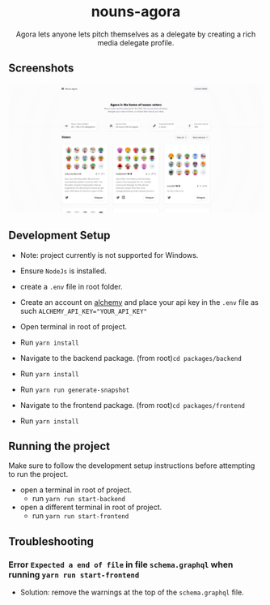 <h1 align="center">nouns-agora</h1>

<p align="center">Agora lets anyone lets pitch themselves as a delegate by creating a rich media delegate profile.</p>

## Screenshots

![Home Page](/screenshots/1.png "Home Page")

## Development Setup

- Note: project currently is not supported for Windows.

- Ensure `NodeJs` is installed.

- create a `.env` file in root folder.

- Create an account on [alchemy](https://www.alchemy.com/) and place your api key in the `.env` file as such
  `ALCHEMY_API_KEY="YOUR_API_KEY"`

- Open terminal in root of project.

- Run `yarn install`

- Navigate to the backend package. (from root)`cd packages/backend`

- Run `yarn install`
- Run `yarn run generate-snapshot`

- Navigate to the frontend package. (from root)`cd packages/frontend`
- Run `yarn install`

## Running the project

Make sure to follow the development setup instructions before attempting to run the project.

- open a terminal in root of project.
  - run `yarn run start-backend`
- open a different terminal in root of project.
  - run `yarn run start-frontend`

## Troubleshooting

### Error `Expected a end of file` in file `schema.graphql` when running `yarn run start-frontend`

- Solution: remove the warnings at the top of the `schema.graphql` file.
